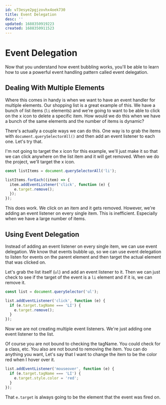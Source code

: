 ```yaml
---
id: v73esye2pgjzovhx4oek730
title: Event Delegation
desc: ''
updated: 1688350919223
created: 1688350911523
---
```

# Event Delegation

Now that you understand how event bubbling works, you'll be able to learn how to use a powerful event handling pattern called event delegation.

## Dealing With Multiple Elements

Where this comes in handy is when we want to have an event handler for multiple elements. Our shopping list is a great example of this. We have a bunch of list items (`li` elements) and we're going to want to be able to click on the x icon to delete a specific item. How would we do this when we have a bunch of the same elements and the number of items is dynamic?

There's actually a couple ways we can do this. One way is to grab the items with `document.querySelectorAll()` and then add an event listener to each one. Let's try that.

I'm not going to target the x icon for this example, we'll just make it so that we can click anywhere on the list item and it will get removed. When we do the project, we'll target the x icon.

```js
const listItems = document.querySelectorAll('li');

listItems.forEach((item) => {
  item.addEventListener('click', function (e) {
    e.target.remove();
  });
});
```

This does work. We click on an item and it gets removed. However, we're adding an event listener on every single item. This is inefficient. Especially when we have a large number of items.

## Using Event Delegation

Instead of adding an event listener on every single item, we can use event delegation. We know that events bubble up, so we can use event delegation to listen for events on the parent element and then target the actual element that was clicked on.

Let's grab the list itself (`ul`) and add an event listener to it. Then we can just check to see if the target of the event is a `li` element and if it is, we can remove it.

```js
const list = document.querySelector('ul');

list.addEventListener('click', function (e) {
  if (e.target.tagName === 'LI') {
    e.target.remove();
  }
});
```

Now we are not creating multiple event listeners. We're just adding one event listener to the list.

Of course you are not bound to checking the tagName. You could check for a class, etc. You also are not bound to removing the item. You can do anything you want, Let's say that I want to change the item to be the color red when I hover over it.

```js
list.addEventListener('mouseover', function (e) {
  if (e.target.tagName === 'LI') {
    e.target.style.color = 'red';
  }
});
```

That `e.target` is always going to be the element that the event was fired on.
